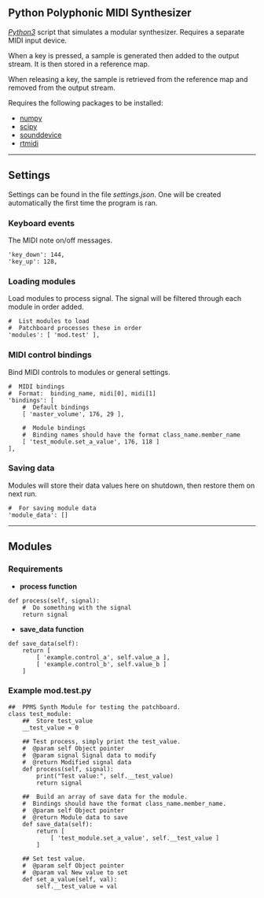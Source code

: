 ## Python Polyphonic MIDI Synthesizer

[*Python3*](https://www.python.org/) script that simulates a modular synthesizer.  Requires a separate MIDI input device.

When a key is pressed, a sample is generated then added to the output stream.  It is then stored in a reference map.

When releasing a key, the sample is retrieved from the reference map and removed from the output stream.

Requires the following packages to be installed:
- [numpy](https://numpy.org/)
- [scipy](https://www.scipy.org/)
- [sounddevice](https://pypi.org/project/sounddevice/)
- [rtmidi](https://pypi.org/project/python-rtmidi/)

-----

## Settings

Settings can be found in the file *settings.json*.  One will be created automatically the first time the program is ran.

### Keyboard events
The MIDI note on/off messages.
```
'key_down': 144,
'key_up': 128,
```

### Loading modules
Load modules to process signal.  The signal will be filtered through each module in order added.
```
#  List modules to load
#  Patchboard processes these in order
'modules': [ 'mod.test' ],
```

### MIDI control bindings
Bind MIDI controls to modules or general settings.
```
#  MIDI bindings
#  Format:  binding_name, midi[0], midi[1]
'bindings': [
    #  Default bindings
    [ 'master_volume', 176, 29 ],

    #  Module bindings
    #  Binding names should have the format class_name.member_name
    [ 'test_module.set_a_value', 176, 118 ]
],
```

### Saving data
Modules will store their data values here on shutdown, then restore them on next run.
```
#  For saving module data
'module_data': []
```

-----

## Modules

### Requirements

- __process function__
```
def process(self, signal):
    #  Do something with the signal
    return signal
```

- __save_data function__
```
def save_data(self):
    return [
        [ 'example.control_a', self.value_a ],
        [ 'example.control_b', self.value_b ]
    ]
```

### Example mod.test.py
```
##  PPMS Synth Module for testing the patchboard.
class test_module:
    ##  Store test_value
    __test_value = 0

    ## Test process, simply print the test_value.
    #  @param self Object pointer
    #  @param signal Signal data to modify
    #  @return Modified signal data
    def process(self, signal):
        print("Test value:", self.__test_value)
        return signal

    ##  Build an array of save data for the module.
    #  Bindings should have the format class_name.member_name.
    #  @param self Object pointer
    #  @return Module data to save
    def save_data(self):
        return [
            [ 'test_module.set_a_value', self.__test_value ]
        ]

    ## Set test value.
    #  @param self Object pointer
    #  @param val New value to set
    def set_a_value(self, val):
        self.__test_value = val
```
